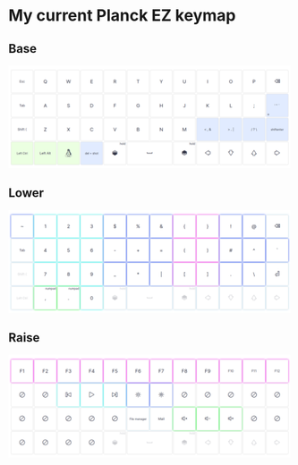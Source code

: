 # My current Planck EZ keymap

## Base

![base](/assets/base.png)

## Lower

![lower](/assets/lower.png)

## Raise

![raise](/assets/raise.png)
